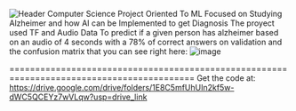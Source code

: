 ![Header](../main/AFDA_Logo.png)
Computer Science Project Oriented To ML 
Focused on Studying Alzheimer and how AI can be Implemented to get Diagnosis 
The proyect used TF and Audio Data To predict if a given person has alzheimer based on an audio of 4 seconds with a 78% of correct answers on validation and the confusion matrix that you can see right here:
![image](../main/Matriz.PNG)




==========================================================================================
Get the code at:
https://drive.google.com/drive/folders/1E8C5mfUhUIn2kf5w-dWC5QCEYz7wVLqw?usp=drive_link
